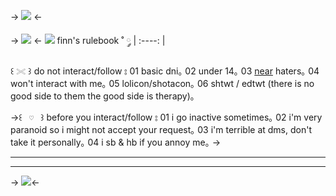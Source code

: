 -> ![](https://media.discordapp.net/attachments/903364339464044575/1107303381506207806/3243E631-8B38-42C5-AFA5-1CC1E6CFDDE5.png) <-

-> ![](https://media.discordapp.net/attachments/903364339464044575/1107301385541787658/01796404-4A8D-4F93-B33D-8B6B3555862B.png?width=450&height=380) <-
![](https://media.discordapp.net/attachments/903364339464044575/1086448607651188837/72B7FC40-7492-4C42-ACCF-378851D3484B.gif)‏‏‎ ‎ finn's rulebook ˚ ༘ |
:----: |


 ꒰ `𓏵` ꒱ do not interact/follow ⦂
01 basic dni｡ 02 under 14｡ 03 [near](https://natefilesv2.carrd.co/#aboutnear) haters｡ 04 won't interact with me｡ 05  lolicon/shotacon｡ 06 shtwt / edtwt (there is no good side to them the good side is therapy)｡ 

->꒰ **`‏‏‎ ‎♡‏‏‎ ‎`** ꒱ before you interact/follow ⦂
01 i go inactive sometimes｡ 02 i'm very paranoid so i might not accept your request｡ 03 i'm terrible at dms, don't take it personally｡ 04 i sb & hb if you annoy me｡ ->
***
***


-> ![](https://media.discordapp.net/attachments/903364339464044575/1107303381824978964/56CE6A1E-485D-4CD5-80DD-7E8DCDFA8827.png)<-
